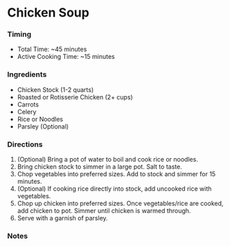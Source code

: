 # Chicken Soup

### Timing
- Total Time: ~45 minutes
- Active Cooking Time: ~15 minutes

### Ingredients
- Chicken Stock (1-2 quarts)
- Roasted or Rotisserie Chicken (2+ cups)
- Carrots
- Celery
- Rice or Noodles
- Parsley (Optional)

### Directions
1. (Optional) Bring a pot of water to boil and cook rice or noodles.
2. Bring chicken stock to simmer in a large pot. Salt to taste.
3. Chop vegetables into preferred sizes. Add to stock and simmer for 15 minutes.
4. (Optional) If cooking rice directly into stock, add uncooked rice with vegetables.
5. Chop up chicken into preferred sizes. Once vegetables/rice are cooked, add chicken to pot. Simmer until chicken is warmed through.
6. Serve with a garnish of parsley.

### Notes
